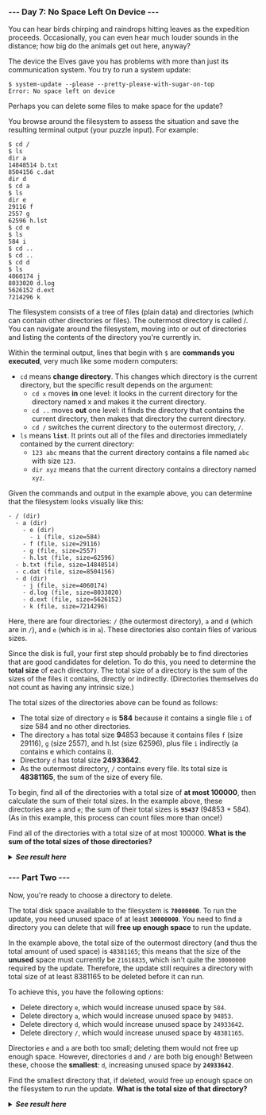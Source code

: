 ﻿### --- Day 7: No Space Left On Device ---

You can hear birds chirping and raindrops hitting leaves as the expedition 
proceeds. Occasionally, you can even hear much louder sounds in the 
distance; how big do the animals get out here, anyway?

The device the Elves gave you has problems with more than just its
 communication system. You try to run a system update:

	$ system-update --please --pretty-please-with-sugar-on-top
	Error: No space left on device

Perhaps you can delete some files to make space for the update?

You browse around the filesystem to assess the situation and save the
 resulting terminal output (your puzzle input). For example:

    $ cd /
    $ ls
    dir a
    14848514 b.txt
    8504156 c.dat
    dir d
    $ cd a
    $ ls
    dir e
    29116 f
    2557 g
    62596 h.lst
    $ cd e
    $ ls
    584 i
    $ cd ..
    $ cd ..
    $ cd d
    $ ls
    4060174 j
    8033020 d.log
    5626152 d.ext
    7214296 k

The filesystem consists of a tree of files (plain data) and directories
(which can contain other directories or files). The outermost directory is
called /. You can navigate around the filesystem, moving into or out of
directories and listing the contents of the directory you're currently in.

Within the terminal output, lines that begin with `$` are **commands you
executed**, very much like some modern computers:

- `cd` means **change directory**. This changes which directory is the current directory, but the specific result depends on the argument:
	- `cd x` moves **in** one level: it looks in the current directory for the directory named x and makes it the current directory.
	- `cd ..` moves **out** one level: it finds the directory that contains the current directory, then makes that directory the current directory.
	- `cd /` switches the current directory to the outermost directory, `/`.
- `ls` means **`list`**. It prints out all of the files and directories immediately contained by the current directory:
	- `123 abc` means that the current directory contains a file named `abc` with size `123`.
	- `dir xyz` means that the current directory contains a directory named `xyz`.

Given the commands and output in the example above, you can determine that 
the filesystem looks visually like this:

    - / (dir)
      - a (dir)
        - e (dir)
          - i (file, size=584)
        - f (file, size=29116)
        - g (file, size=2557)
        - h.lst (file, size=62596)
      - b.txt (file, size=14848514)
      - c.dat (file, size=8504156)
      - d (dir)
        - j (file, size=4060174)
        - d.log (file, size=8033020)
        - d.ext (file, size=5626152)
        - k (file, size=7214296)

Here, there are four directories: `/` (the outermost directory), `a` and `d`
(which are in `/`), and `e` (which is in `a`). These directories also contain
files of various sizes.

Since the disk is full, your first step should probably be to find
directories that are good candidates for deletion. To do this, you need to
determine the **total size** of each directory. The total size of a directory
is the sum of the sizes of the files it contains, directly or indirectly.
(Directories themselves do not count as having any intrinsic size.)

The total sizes of the directories above can be found as follows:

- The total size of directory `e` is **584** because it contains a single file `i` of size 584 and no other directories.
- The directory `a` has total size **9**4853 because it contains files `f` (size 29116), `g` (size 2557), and h.lst (size 62596), plus file `i` indirectly (a contains e which contains i).
- Directory `d` has total size **24933642**.
- As the outermost directory, `/` contains every file. Its total size is **48381165**, the sum of the size of every file.

To begin, find all of the directories with a total size of **at most 100000**,
then calculate the sum of their total sizes. In the example above, these
directories are `a` and `e`; the sum of their total sizes is **`95437`** (94853 +
584). (As in this example, this process can count files more than once!)

Find all of the directories with a total size of at most 100000. **What is
the sum of the total sizes of those directories?**

<details>
  <summary><strong><em>See result here</em></strong></summary>
	Your puzzle answer was <strong><em>1307902</em></strong>.
</details>

### --- Part Two ---

Now, you're ready to choose a directory to delete.

The total disk space available to the filesystem is **`70000000`**. To run the
update, you need unused space of at least **`30000000`**. You need to find a
directory you can delete that will **free up enough space** to run the update.

In the example above, the total size of the outermost directory (and thus
the total amount of used space) is `48381165`; this means that the size of
the **unused** space must currently be `21618835`, which isn't quite the `30000000`
required by the update. Therefore, the update still requires a directory
with total size of at least 8381165 to be deleted before it can run.

To achieve this, you have the following options:

- Delete directory `e`, which would increase unused space by `584`.
- Delete directory `a`, which would increase unused space by `94853`.
- Delete directory `d`, which would increase unused space by `24933642`.
- Delete directory `/`, which would increase unused space by `48381165`.

Directories `e` and `a` are both too small; deleting them would not free up
enough space. However, directories `d` and `/` are both big enough! Between
these, choose the **smallest**: `d`, increasing unused space by **`24933642`**.

Find the smallest directory that, if deleted, would free up enough space on
the filesystem to run the update. **What is the total size of that directory?**

<details>
  <summary><strong><em>See result here</em></strong></summary>
	Your puzzle answer was <strong><em>7068748</em></strong>.
</details>